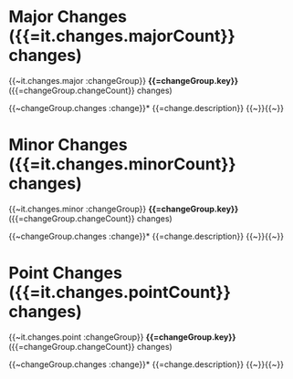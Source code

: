 # Major Changes ({{=it.changes.majorCount}} changes)
{{~it.changes.major :changeGroup}}
**{{=changeGroup.key}}** ({{=changeGroup.changeCount}} changes)

{{~changeGroup.changes :change}}* {{=change.description}}
{{~}}{{~}}

# Minor Changes ({{=it.changes.minorCount}} changes)
{{~it.changes.minor :changeGroup}}
**{{=changeGroup.key}}** ({{=changeGroup.changeCount}} changes)

{{~changeGroup.changes :change}}* {{=change.description}}
{{~}}{{~}}

# Point Changes ({{=it.changes.pointCount}} changes)
{{~it.changes.point :changeGroup}}
**{{=changeGroup.key}}** ({{=changeGroup.changeCount}} changes)

{{~changeGroup.changes :change}}* {{=change.description}}
{{~}}{{~}}